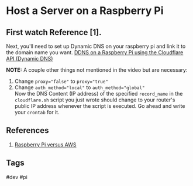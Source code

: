 # Host a Server on a Raspberry Pi

First watch Reference [1].
---
Next, you'll need to set up Dynamic DNS on your raspberry pi and link it to the domain name you want. [DDNS on a Raspberry Pi using the Cloudflare API (Dynamic DNS)](https://www.youtube.com/watch?v=rI-XxnyWFnM)

**NOTE:** A couple other things not mentioned in the video but are necessary:  
1. Change `proxy="false"` to `proxy="true"`  
2. Change `auth_method="local"` to `auth_method="global"`  
Now the DNS Content (IP address) of the specified `record_name` in the `cloudflare.sh` script you just wrote should change to your router's public IP address whenever the script is executed. Go ahead and write your `crontab` for it.


## References
1. [Raspberry Pi versus AWS](https://www.youtube.com/watch?v=QdHvS0D1zAI&t=69s)  

## Tags
#dev #pi

